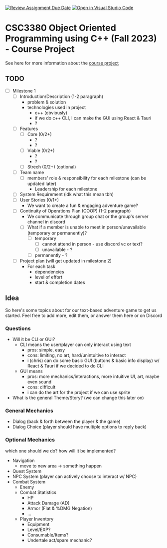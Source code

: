 [![Review Assignment Due Date](https://classroom.github.com/assets/deadline-readme-button-24ddc0f5d75046c5622901739e7c5dd533143b0c8e959d652212380cedb1ea36.svg)](https://classroom.github.com/a/UCqQgtmZ)
[![Open in Visual Studio Code](https://classroom.github.com/assets/open-in-vscode-718a45dd9cf7e7f842a935f5ebbe5719a5e09af4491e668f4dbf3b35d5cca122.svg)](https://classroom.github.com/online_ide?assignment_repo_id=11705479&assignment_repo_type=AssignmentRepo)
# CSC3380 Object Oriented Programming using C++ (Fall 2023) - Course Project

See here for more information about the [course project][project]

[project]: https://teaching.hkaiser.org/fall2023/csc3380/assignments/project.html


## TODO
- [ ] Milestone 1
    - [ ] Introduction/Description (1-2 paragraph)
        - problem & solution
        - technologies used in project
            - c++ (obviously)
            - if we do c++ CLI, I can make the GUI using React & Tauri
            - ?
    - [ ] Features
        - [ ] Core (0/2+)
            - ?
            - ?
        - [ ] Viable (0/2+)
            - ?
            - ?
        - [ ] Strech (0/2+) (optional)
    - [ ] Team name
        - [ ] members' role & responsibility for each milestone (can be updated later)
            - Leadership for each milestone
    - [ ] System Requirement (idk what this mean tbh)
    - [ ] User Stories (0/1+)
        - We want to create a fun & engaging adventure game?
    - [ ] Continuity of Operations Plan (COOP) (1-2 paragraph)
        - We communicate through group chat or the group's server channel in discord
        - [ ] What if a member is unable to meet in person/unavailable (temporary or permanently)?
            - [ ] temporary
                - [ ] cannot attend in person - use discord vc or text?
                - [ ] unavailable - ?
            - [ ] permanently - ?
    - [ ] Project plan (will get updated in milestone 2)
        - For each task
            - dependencies
            - level of effort
            - start & completion dates

## Idea
So here's some topics about for our text-based adventure game to get us started.
Feel free to add more, edit them, or answer them here or on Discord

### Questions
- Will it be CLI or GUI?
    - CLI means the user/player can only interact using text
        - pros: simple, easy
        - cons: limiting, no art, hard/unintuitive to interact
        - i (chris) can do some basic GUI (buttons & basic info display)
        w/ React & Tauri if we decided to do CLI
    - GUI means
        - pros: more mechanics/interactions, more intuitive UI, art, maybe even sound
        - cons: difficult
        - i can do the art for the project if we can use sprite
- What is the general Theme/Story? (we can change this later on)

### General Mechanics
- Dialog (back & forth between the player & the game)
- Dialog Choice (player should have multiple options to reply back)

### Optional Mechanics
which one should we do? how will it be implemented?
- Navigation
    - move to new area -> something happen
- Quest System
- NPC System (player can actively choose to interact w/ NPC)
- Combat System
    - Enemy
    - Combat Statistics
        - HP
        - Attack Damage (AD)
        - Armor (Flat & %DMG Negation)
        - ...
    - Player Inventory
        - Equipment
        - Level/EXP?
        - Consumable/Items?
        - Undertale act/spare mechanic?
